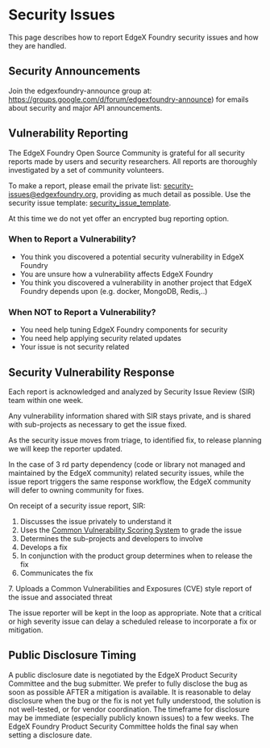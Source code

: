 # Security Issues

This page describes how to report EdgeX Foundry security issues and how
they are handled.

## Security Announcements

Join the edgexfoundry-announce group at:
<https://groups.google.com/d/forum/edgexfoundry-announce>) for emails
about security and major API announcements.

## Vulnerability Reporting

The EdgeX Foundry Open Source Community is grateful for all security
reports made by users and security researchers. All reports are
thoroughly investigated by a set of community volunteers.

To make a report, please email the private list:
<security-issues@edgexfoundry.org>, providing as much detail as
possible. Use the security issue template:
[security\_issue\_template](https://github.com/edgexfoundry/edgex-go/blob/master/.github/ISSUE_TEMPLATE/4-security-issue-disclosure.md.).

At this time we do not yet offer an encrypted bug reporting option.

### When to Report a Vulnerability?

-   You think you discovered a potential security vulnerability in EdgeX
    Foundry
-   You are unsure how a vulnerability affects EdgeX Foundry
-   You think you discovered a vulnerability in another project that
    EdgeX Foundry depends upon (e.g. docker, MongoDB, Redis,..)

### When NOT to Report a Vulnerability?

-   You need help tuning EdgeX Foundry components for security
-   You need help applying security related updates
-   Your issue is not security related

## Security Vulnerability Response

Each report is acknowledged and analyzed by Security Issue Review (SIR)
team within one week.

Any vulnerability information shared with SIR stays private, and is
shared with sub-projects as necessary to get the issue fixed.

As the security issue moves from triage, to identified fix, to release
planning we will keep the reporter updated.

In the case of 3 rd party dependency (code or library not managed and
maintained by the EdgeX community) related security issues, while the
issue report triggers the same response workflow, the EdgeX community
will defer to owning community for fixes.

On receipt of a security issue report, SIR:

1.  Discusses the issue privately to understand it
2.  Uses the [Common Vulnerability Scoring
    System](https://www.first.org/cvss/user-guide) to grade the issue
3.  Determines the sub-projects and developers to involve
4.  Develops a fix
5.  In conjunction with the product group determines when to release the
    fix
6.  Communicates the fix

7\. Uploads a Common Vulnerabilities and Exposures (CVE) style report of
the issue and associated threat

The issue reporter will be kept in the loop as appropriate. Note that a
critical or high severity issue can delay a scheduled release to
incorporate a fix or mitigation.

## Public Disclosure Timing

A public disclosure date is negotiated by the EdgeX Product Security
Committee and the bug submitter. We prefer to fully disclose the bug as
soon as possible AFTER a mitigation is available. It is reasonable to
delay disclosure when the bug or the fix is not yet fully understood,
the solution is not well-tested, or for vendor coordination. The
timeframe for disclosure may be immediate (especially publicly known
issues) to a few weeks. The EdgeX Foundry Product Security Committee
holds the final say when setting a disclosure date.
